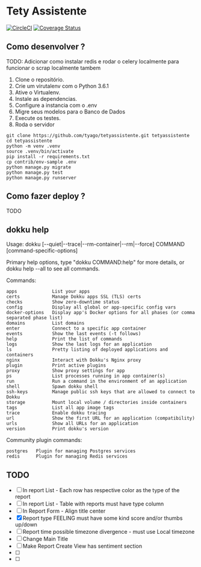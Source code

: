 # Tety Assistente

[![CircleCI](https://circleci.com/gh/tyagow/tetyassistente.svg?style=svg)](https://circleci.com/gh/tyagow/tetyassistente) [![Coverage Status](https://coveralls.io/repos/github/tyagow/tetyassistente/badge.svg?branch=master)](https://coveralls.io/github/tyagow/tetyassistente?branch=master)



## Como desenvolver ?

TODO: Adicionar como instalar redis e rodar o celery localmente para funcionar o scrap localmente tambem


1. Clone o repositório.
2. Crie um virutalenv com o Python 3.6.1
3. Ative o Virtualenv.
4. Instale as dependencias.
5. Configure a instancia com o .env
6. Migre seus modelos para o Banco de Dados
7. Execute os testes.
8. Roda o servidor

```console
git clone https://github.com/tyago/tetyassistente.git tetyassistente 
cd tetyassistente
python -m venv .venv
source .venv/bin/activate
pip install -r requirements.txt
cp contrib/env-sample .env
python manage.py migrate
python manage.py test
python manage.py runserver
```

## Como fazer deploy ?

TODO


## dokku help      
Usage: dokku [--quiet|--trace|--rm-container|--rm|--force] COMMAND <app> [command-specific-options]

Primary help options, type "dokku COMMAND:help" for more details, or dokku help --all to see all commands.

Commands:

    apps             List your apps
    certs            Manage Dokku apps SSL (TLS) certs
    checks           Show zero-downtime status
    config           Display all global or app-specific config vars
    docker-options   Display app's Docker options for all phases (or comma separated phase list)
    domains          List domains
    enter            Connect to a specific app container
    events           Show the last events (-t follows)
    help             Print the list of commands
    logs             Show the last logs for an application
    ls               Pretty listing of deployed applications and containers
    nginx            Interact with Dokku's Nginx proxy
    plugin           Print active plugins
    proxy            Show proxy settings for app
    ps               List processes running in app container(s)
    run              Run a command in the environment of an application
    shell            Spawn dokku shell
    ssh-keys         Manage public ssh keys that are allowed to connect to Dokku
    storage          Mount local volume / directories inside containers
    tags             List all app image tags
    trace            Enable dokku tracing
    url              Show the first URL for an application (compatibility)
    urls             Show all URLs for an application
    version          Print dokku's version

Community plugin commands:

    postgres   Plugin for managing Postgres services
    redis      Plugin for managing Redis services



TODO
-----

* [ ] In report List - Each row has respective color as the type of the report 
* [ ] In report List - Table with reports must have type column 
* [ ] In Report Form - Align title center
* [x] Report type FEELING  must have some kind score and/or thumbs up/down
* [ ] Report time possible timezone divergence - must use Local timezone
* [ ] Change Main Title
* [ ] Make Report Create View has sentiment section
* [ ] 
* [ ] 

